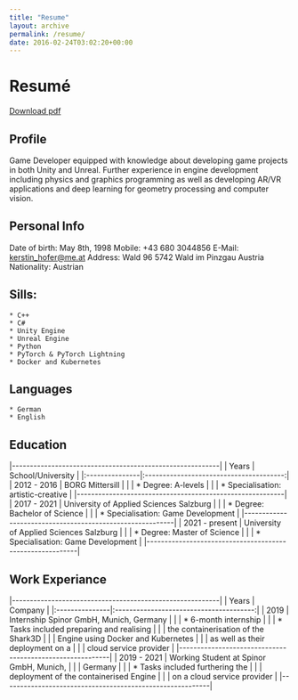 ```yaml
---
title: "Resume"
layout: archive
permalink: /resume/
date: 2016-02-24T03:02:20+00:00
---
```


# Resumé
<a href="assets/data/
resume_hofer_kerstin.pdf" class="btn btn--primary">Download pdf</a>

## Profile
Game Developer equipped with knowledge about developing game projects in 
both Unity and Unreal. Further experience in engine development including 
physics and graphics programming as well as developing AR/VR applications and 
deep learning for geometry processing and computer vision.

## Personal Info
Date of birth: May 8th, 1998
Mobile: +43 680 3044856
E-Mail: kerstin_hofer@me.at
Address: Wald 96
         5742 Wald im Pinzgau
         Austria
Nationality: Austrian

## Sills:
    * C++
    * C#
    * Unity Engine
    * Unreal Engine
    * Python
    * PyTorch & PyTorch Lightning
    * Docker and Kubernetes
   
## Languages
    * German
    * English
    
## Education
|----------------------------------------------------------|
| Years          | School/University                       |
|:---------------|:---------------------------------------:|
| 2012 - 2016    | BORG Mittersill                         |
|                |  * Degree: A-levels                     |
|                |  * Specialisation: artistic-creative    |
|----------------------------------------------------------|
| 2017 - 2021    | University of Applied Sciences Salzburg |
|                |  * Degree: Bachelor of Science          |
|                |  * Specialisation: Game Development     |
|----------------------------------------------------------|
| 2021 - present | University of Applied Sciences Salzburg |
|                |  * Degree: Master of Science            |
|                |  * Specialisation: Game Development     |
|----------------------------------------------------------|


## Work Experiance
|----------------------------------------------------------|
| Years          | Company                                 |
|:---------------|:---------------------------------------:|
| 2019           | Internship Spinor GmbH, Munich, Germany |
|                |  * 6-month internship                   |
|                |  * Tasks included preparing and realising |
|                |    the containerisation of the Shark3D  |
|                |    Engine using Docker and Kubernetes   |
|                |    as well as their deployment on a     |
|                |    cloud service provider               |
|----------------------------------------------------------|
| 2019 - 2021    | Working Student at Spinor GmbH, Munich, |
|                | Germany                                 |
|                |  * Tasks included furthering the        |
|                |    deployment of the containerised Engine |
|                |    on a cloud service provider          |
|----------------------------------------------------------|